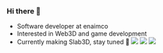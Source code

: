 ### Hi there 👋

- Software developer at enaimco
- Interested in Web3D and game development
- Currently making Slab3D, stay tuned 👀
![](https://img.shields.io/badge/day%20📅-0-blue)
![](https://img.shields.io/badge/stars%20⭐-0-yellow)
![](https://img.shields.io/badge/days%20completed-0-red)
